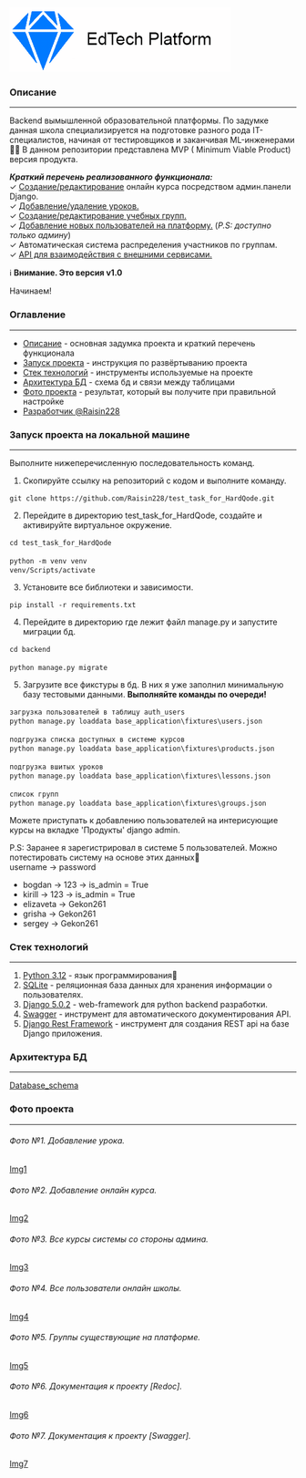 [![ProjectLogo](https://github.com/Raisin228/test_task_for_HardQode/blob/main/photos/Logo.png
)](https://github.com/Raisin228/test_task_for_HardQode)

### Описание

---

Backend вымышленной образовательной платформы. По задумке данная школа специализируется на подготовке разного
рода IT-специалистов, начиная от тестировщиков и заканчивая ML-инженерами👨‍💻 В данном репозитории представлена MVP (
Minimum
Viable Product) версия продукта.

***Краткий перечень реализованного функционала:***  
✓ [Создание/редактирование](#фото-2-добавление-онлайн-курса-) онлайн курса посредством админ.панели Django.  
✓ [Добавление/удаление уроков.](#фото-1-добавление-урока-)  
✓ [Создание/редактирование учебных групп.](#фото-5-группы-существующие-на-платформе-)  
✓ [Добавление новых пользователей на платформу.](#фото-4-все-пользователи-онлайн-школы-) (*P.S: доступно только админу*)  
✓ Автоматическая система распределения участников по группам.  
✓ [API для взаимодействия с внешними сервисами.](#фото-7-документация-к-проекту-swagger-)

ℹ️ **Внимание. Это версия v1.0**

Начинаем!

### Оглавление

---

- [Описание](#описание) - основная задумка проекта и краткий перечень функционала
- [Запуск проекта](#запуск-проекта-на-локальной-машине) - инструкция по развёртыванию проекта
- [Стек технологий](#стек-технологий) - инструменты используемые на проекте
- [Архитектура БД](#архитектура-бд) - схема бд и связи между таблицами
- [Фото проекта](#фото-проекта) - результат, который вы получите при правильной настройке
- [Разработчик @Raisin228](https://github.com/Raisin228)

### Запуск проекта на локальной машине

---

Выполните нижеперечисленную последовательность команд.

1. Скопируйте ссылку на репозиторий с кодом и выполните команду.

```commandline
git clone https://github.com/Raisin228/test_task_for_HardQode.git
```

2. Перейдите в директорию test_task_for_HardQode, создайте и активируйте виртуальное окружение.

```commandline
cd test_task_for_HardQode

python -m venv venv
venv/Scripts/activate
```

3. Установите все библиотеки и зависимости.

```commandline
pip install -r requirements.txt
```

4. Перейдите в директорию где лежит файл manage.py и запустите миграции бд.
```commandline
cd backend

python manage.py migrate
```

5. Загрузите все фикстуры в бд. В них я уже заполнил минимальную базу тестовыми данными.
**Выполняйте команды по очереди!**
```commandline
загрузка пользователей в таблицу auth_users
python manage.py loaddata base_application\fixtures\users.json

подгрузка списка доступных в системе курсов
python manage.py loaddata base_application\fixtures\products.json

подгрузка вшитых уроков
python manage.py loaddata base_application\fixtures\lessons.json

список групп
python manage.py loaddata base_application\fixtures\groups.json 
```

Можете приступать к добавлению пользователей на интерисующие курсы на вкладке 'Продукты' django admin.

P.S: Заранее я зарегистрировал в системе 5 пользователей. Можно потестировать систему на основе этих данных🤞  
username -> password  
* bogdan -> 123 -> is_admin = True
* kirill -> 123 -> is_admin = True
* elizaveta -> Gekon261
* grisha -> Gekon261
* sergey -> Gekon261


### Стек технологий

---

1. [Python 3.12](https://www.python.org/) - язык программирования🐍
2. [SQLite](https://www.sqlite.org/index.html) - реляционная база данных для хранения информации о пользователях.
3. [Django 5.0.2](https://www.djangoproject.com/) - web-framework для python backend разработки.
4. [Swagger](https://docs.swagger.io/spec.html) - инструмент для автоматического документирования API.
5. [Django Rest Framework](https://www.django-rest-framework.org/) - инструмент для создания REST api на базе
Django приложения.


### Архитектура БД

---

[Database_schema](https://github.com/Raisin228/test_task_for_HardQode/blob/main/photos/Database_schema.png)


### Фото проекта

---

###### *Фото №1. Добавление урока.*  
[Img1](https://github.com/Raisin228/test_task_for_HardQode/blob/main/photos/adding_lesson.png)

###### *Фото №2. Добавление онлайн курса.*  
[Img2](https://github.com/Raisin228/test_task_for_HardQode/blob/main/photos/adding_product.png)

###### *Фото №3. Все курсы системы со стороны админа.*  
[Img3](https://github.com/Raisin228/test_task_for_HardQode/blob/main/photos/Django_admin_product.png)

###### *Фото №4. Все пользователи онлайн школы.*  
[Img4](https://github.com/Raisin228/test_task_for_HardQode/blob/main/photos/Django_admin_users.png)

###### *Фото №5. Группы существующие на платформе.*  
[Img5](https://github.com/Raisin228/test_task_for_HardQode/blob/main/photos/show_all_groups.png)

###### *Фото №6. Документация к проекту [Redoc].*  
[Img6](https://github.com/Raisin228/test_task_for_HardQode/blob/main/photos/redoc.png)

###### *Фото №7. Документация к проекту [Swagger].*  
[Img7](https://github.com/Raisin228/test_task_for_HardQode/blob/main/photos/swagger.png)

